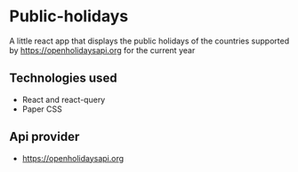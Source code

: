# Public-holidays
A little react app that displays the public holidays of the countries supported by https://openholidaysapi.org for the current year

## Technologies used
- React and react-query
- Paper CSS

## Api provider
- https://openholidaysapi.org